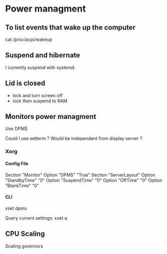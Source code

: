 # Power managment

## To list events that wake up the computer
cat /proc/acpi/wakeup

## Suspend and hibernate
I currently suspend with systemd.



## Lid is closed
- lock and turn screen off
- lock then suspend to RAM

## Monitors power managment

Use DPMS

Could I use setterm ? Would be independant from display server ?

### Xorg

#### Config File
Section "Monitor"
  Option "DPMS" "True"
Section "ServerLayout"
  Option "StandbyTime" "0"
  Option "SuspendTime" "0"
  Option "OffTime"     "0"
  Option "BlankTime"   "0"

#### CLI
xset dpms

Query current settings: xset q

## CPU Scaling
Scaling governors
